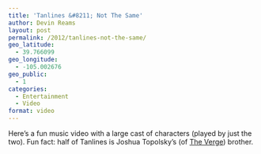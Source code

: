 ```yaml
---
title: 'Tanlines &#8211; Not The Same'
author: Devin Reams
layout: post
permalink: /2012/tanlines-not-the-same/
geo_latitude:
  - 39.766099
geo_longitude:
  - -105.002676
geo_public:
  - 1
categories:
  - Entertainment
  - Video
format: video
---
```

Here&#8217;s a fun music video with a large cast of characters (played by just the two). Fun fact: half of Tanlines is Joshua Topolsky&#8217;s (of [The Verge][1]) brother.

 [1]: http://www.theverge.com
